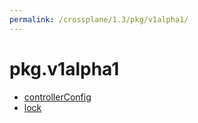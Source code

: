 ```yaml
---
permalink: /crossplane/1.3/pkg/v1alpha1/
---
```


# pkg.v1alpha1



* [controllerConfig](controllerConfig.md)
* [lock](lock.md)